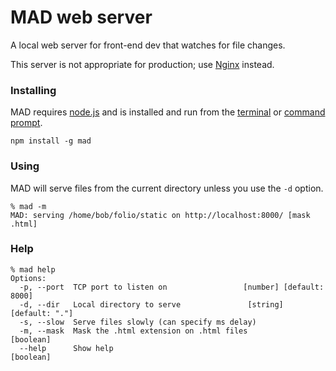 # MAD web server

A local web server for front-end dev that watches for file changes.

This server is not appropriate for production; use [Nginx](http://nginx.org/) instead.

### Installing

MAD requires [node.js](https://nodejs.org/) and is installed and run from the [terminal](http://www.imore.com/how-use-terminal-mac-when-you-have-no-idea-where-start) or [command prompt](http://www.computerhope.com/issues/chusedos.htm).

```npm install -g mad```

### Using

MAD will serve files from the current directory unless you use the `-d` option.

```
% mad -m
MAD: serving /home/bob/folio/static on http://localhost:8000/ [mask .html]
```

### Help

```
% mad help
Options:
  -p, --port  TCP port to listen on                 [number] [default: 8000]
  -d, --dir   Local directory to serve               [string] [default: "."]
  -s, --slow  Serve files slowly (can specify ms delay)
  -m, --mask  Mask the .html extension on .html files              [boolean]
  --help      Show help                                            [boolean]
```
